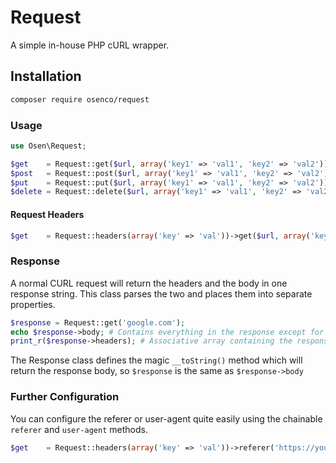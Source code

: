 # Request
A simple in-house PHP cURL wrapper.

## Installation
```bash
composer require osenco/request
```

### Usage
```php
use Osen\Request;

$get    = Request::get($url, array('key1' => 'val1', 'key2' => 'val2'));
$post   = Request::post($url, array('key1' => 'val1', 'key2' => 'val2'));
$put    = Request::put($url, array('key1' => 'val1', 'key2' => 'val2'));
$delete = Request::delete($url, array('key1' => 'val1', 'key2' => 'val2'));
```

#### Request Headers
```php
$get    = Request::headers(array('key' => 'val'))->get($url, array('key1' => 'val1', 'key2' => 'val2'));
```

### Response
A normal CURL request will return the headers and the body in one response string. This class parses the two and places them into separate properties.

```php
$response = Request::get('google.com');
echo $response->body; # Contains everything in the response except for the headers
print_r($response->headers); # Associative array containing the response headers
```

The Response class defines the magic `__toString()` method which will return the response body, so `$response` is the same as `$response->body`

### Further Configuration
You can configure the referer or user-agent quite easily using the chainable `referer` and `user-agent` methods.
```php
$get    = Request::headers(array('key' => 'val'))->referer('https://yoursite.tld')->user_agent('UA')->get($url, array('key1' => 'val1', 'key2' => 'val2'));
```
